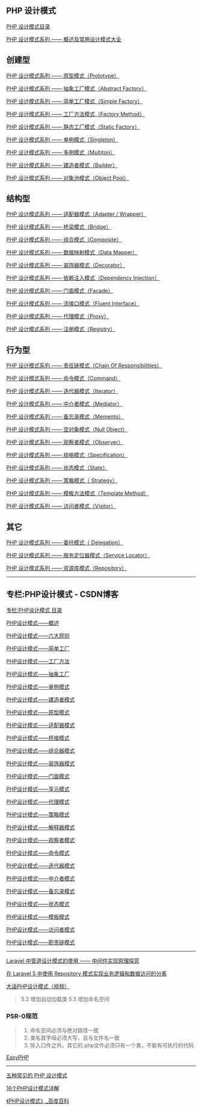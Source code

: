 
## PHP 设计模式

[PHP 设计模式目录](http://laravelacademy.org/resources/design-patterns)  

[PHP 设计模式系列 —— 概述及常用设计模式大全](http://laravelacademy.org/post/2465.html)  

创建型
---

[PHP 设计模式系列 —— 原型模式（Prototype）](http://laravelacademy.org/post/2546.html)  

[PHP 设计模式系列 —— 抽象工厂模式（Abstract Factory）](http://laravelacademy.org/post/2471.html)  

[PHP 设计模式系列 —— 简单工厂模式（Simple Factory）](http://laravelacademy.org/post/2643.html)  

[PHP 设计模式系列 —— 工厂方法模式（Factory Method）](http://laravelacademy.org/post/2506.html)  

[PHP 设计模式系列 —— 静态工厂模式（Static Factory）](http://laravelacademy.org/post/2647.html)  

[PHP 设计模式系列 —— 单例模式（Singleton）](http://laravelacademy.org/post/2599.html)  

[PHP 设计模式系列 —— 多例模式（Multiton）](http://laravelacademy.org/post/2519.html)  

[PHP 设计模式系列 —— 建造者模式（Builder）](http://laravelacademy.org/post/2489.html)  

[PHP 设计模式系列 —— 对象池模式（Object Pool）](http://laravelacademy.org/post/2532.html)  

结构型
---

[PHP 设计模式系列 —— 适配器模式（Adapter / Wrapper）](http://laravelacademy.org/post/2660.html)  

[PHP 设计模式系列 —— 桥梁模式（Bridge）](http://laravelacademy.org/post/2680.html)  

[PHP 设计模式系列 —— 组合模式（Composite）](http://laravelacademy.org/post/2699.html)  

[PHP 设计模式系列 —— 数据映射模式（Data Mapper）](http://laravelacademy.org/post/2739.html)  

[PHP 设计模式系列 —— 装饰器模式（Decorator）](http://laravelacademy.org/post/2760.html)  

[PHP 设计模式系列 —— 依赖注入模式（Dependency Injection）](http://laravelacademy.org/post/2792.html)  

[PHP 设计模式系列 —— 门面模式（Facade）](http://laravelacademy.org/post/2807.html)  

[PHP 设计模式系列 —— 流接口模式（Fluent Interface）](http://laravelacademy.org/post/2828.html)  

[PHP 设计模式系列 —— 代理模式（Proxy）](http://laravelacademy.org/post/2841.html)  

[PHP 设计模式系列 —— 注册模式（Registry）](http://laravelacademy.org/post/2850.html)  

行为型
---

[PHP 设计模式系列 —— 责任链模式（Chain Of Responsibilities）](http://laravelacademy.org/post/2858.html)  

[PHP 设计模式系列 —— 命令模式（Command）](http://laravelacademy.org/post/2871.html)  

[PHP 设计模式系列 —— 迭代器模式（Iterator）](http://laravelacademy.org/post/2882.html)  

[PHP 设计模式系列 —— 中介者模式（Mediator）](http://laravelacademy.org/post/2894.html)  

[PHP 设计模式系列 —— 备忘录模式（Memento）](http://laravelacademy.org/post/2903.html)  

[PHP 设计模式系列 —— 空对象模式（Null Object）](http://laravelacademy.org/post/2912.html)  

[PHP 设计模式系列 —— 观察者模式（Observer）](http://laravelacademy.org/post/2935.html)  

[PHP 设计模式系列 —— 规格模式（Specification）](http://laravelacademy.org/post/2960.html)  

[PHP 设计模式系列 —— 状态模式（State）](http://laravelacademy.org/post/2971.html)  

[PHP 设计模式系列 —— 策略模式（ Strategy）](http://laravelacademy.org/post/2990.html)  

[PHP 设计模式系列 —— 模板方法模式（Template Method）](http://laravelacademy.org/post/3006.html)  

[PHP 设计模式系列 —— 访问者模式（Visitor）](http://laravelacademy.org/post/3024.html)  

其它
---

[PHP 设计模式系列 —— 委托模式（ Delegation）](http://laravelacademy.org/post/3038.html)  

[PHP 设计模式系列 —— 服务定位器模式（Service Locator）](http://laravelacademy.org/post/2820.html)  

[PHP 设计模式系列 —— 资源库模式（Repository）](http://laravelacademy.org/post/3053.html)  

-----

## 专栏:PHP设计模式 - CSDN博客

[专栏:PHP设计模式 目录](https://blog.csdn.net/column/details/phpdesign.html)  

[PHP设计模式——概述](https://blog.csdn.net/jhq0113/article/details/44906491)  

[PHP设计模式——六大原则](https://blog.csdn.net/jhq0113/article/details/44907029)  

[PHP设计模式——简单工厂](https://blog.csdn.net/jhq0113/article/details/44966925)  

[PHP设计模式——工厂方法](https://blog.csdn.net/jhq0113/article/details/45082119)  

[PHP设计模式——抽象工厂](https://blog.csdn.net/jhq0113/article/details/45131443)  

[PHP设计模式——单例模式](http://blog.csdn.net/jhq0113/article/details/45177171)  

[PHP设计模式——建造者模式](http://blog.csdn.net/jhq0113/article/details/45268743)  

[PHP设计模式——原型模式](http://blog.csdn.net/jhq0113/article/details/45274071)  

[PHP设计模式——适配器模式](http://blog.csdn.net/jhq0113/article/details/45287683)  

[PHP设计模式——桥接模式](http://blog.csdn.net/jhq0113/article/details/45441793)  

[PHP设计模式——组合器模式](http://blog.csdn.net/jhq0113/article/details/45442747)  

[PHP设计模式——装饰器模式](http://blog.csdn.net/jhq0113/article/details/45458133)  

[PHP设计模式——门面模式](http://blog.csdn.net/jhq0113/article/details/45766991)  

[PHP设计模式——享元模式](http://blog.csdn.net/jhq0113/article/details/45767587)  

[PHP设计模式——代理模式](http://blog.csdn.net/jhq0113/article/details/45769989)  

[PHP设计模式——策略模式](http://blog.csdn.net/jhq0113/article/details/45771863)  

[PHP设计模式——解释器模式](http://blog.csdn.net/jhq0113/article/details/46291919)  

[PHP设计模式——观察者模式](http://blog.csdn.net/jhq0113/article/details/46352145)  

[PHP设计模式——命令模式](http://blog.csdn.net/jhq0113/article/details/46367069)  

[PHP设计模式——迭代器模式](http://blog.csdn.net/jhq0113/article/details/46418697)  

[PHP设计模式——中介者模式](http://blog.csdn.net/jhq0113/article/details/46432055)  

[PHP设计模式——备忘录模式](http://blog.csdn.net/jhq0113/article/details/46438735)  

[PHP设计模式——状态模式](http://blog.csdn.net/jhq0113/article/details/46439127)  

[PHP设计模式——模板模式](http://blog.csdn.net/jhq0113/article/details/46439683)  

[PHP设计模式——访问者模式](http://blog.csdn.net/jhq0113/article/details/46453949)  

[PHP设计模式——职责链模式](http://blog.csdn.net/jhq0113/article/details/46454419)  


-----

[Laravel 中管道设计模式的使用 —— 中间件实现原理探究](http://laravelacademy.org/post/3088.html)  

[在 Laravel 5 中使用 Repository 模式实现业务逻辑和数据访问的分离](http://laravelacademy.org/post/3063.html)  


[大话PHP设计模式（视频）](https://www.imooc.com/learn/236)  

> 5.2 增加自动加载类
> 5.3 增加命名空间
### PSR-0规范  
> 1. 命名空间必须与绝对路径一致
> 2. 类名首字母必须大写，且与文件名一致
> 3. 除入口件之外，其它的.php文件必须只有一个类，不能有可执行的代码

[EasyPHP](http://www.easyphp.org) 

-----


[五种常见的 PHP 设计模式](https://www.ibm.com/developerworks/cn/opensource/os-php-designptrns/)  

[16个PHP设计模式详解](https://www.jianshu.com/p/5a2822e73aae)  

[《PHP设计模式》_百度百科](https://baike.baidu.com/item/PHP%E8%AE%BE%E8%AE%A1%E6%A8%A1%E5%BC%8F/6982283?fr=aladdin)  
